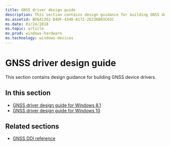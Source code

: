 ```yaml
---
title: GNSS driver design guide
description: This section contains design guidance for building GNSS device drivers.
ms.assetid: BD6A1262-D4DF-4340-A172-2E236B03C03C
ms.date: 01/24/2018
ms.topic: article
ms.prod: windows-hardware
ms.technology: windows-devices
---
```


# GNSS driver design guide


This section contains design guidance for building GNSS device drivers.

## In this section


-   [GNSS driver design guide for Windows 8.1](gnss-driver-design-guide-for-windows-8-1.md)
-   [GNSS driver design guide for Windows 10](gnss-driver-design-guide-for-windows-10.md)


## Related sections


-   [GNSS DDI reference](https://docs.microsoft.com/windows-hardware/drivers/ddi/gnssdriver/index)


 




